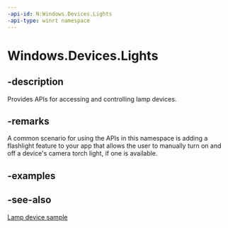 ```yaml
---
-api-id: N:Windows.Devices.Lights
-api-type: winrt namespace
---
```


# Windows.Devices.Lights

## -description

Provides APIs for accessing and controlling lamp devices.

## -remarks

A common scenario for using the APIs in this namespace is adding a flashlight feature to your app that allows the user to manually turn on and off a device's camera torch light, if one is available.

## -examples

## -see-also

[Lamp device sample](https://github.com/Microsoft/Windows-universal-samples/tree/master/Samples/LampDevice)